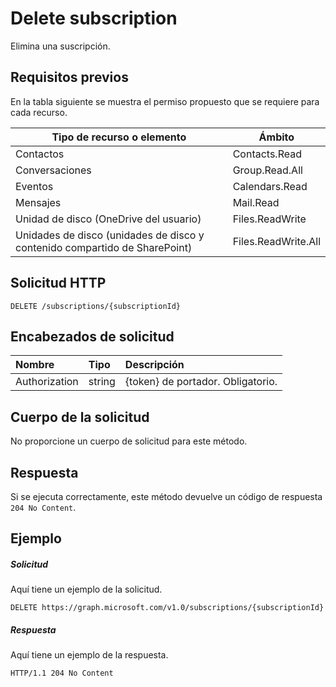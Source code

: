 # <a name="delete-subscription"></a>Delete subscription

Elimina una suscripción.

## <a name="prerequisites"></a>Requisitos previos

En la tabla siguiente se muestra el permiso propuesto que se requiere para cada recurso.

| Tipo de recurso o elemento        | Ámbito               |
|-----------------------------|---------------------|
| Contactos                    | Contacts.Read       |
| Conversaciones               | Group.Read.All      |
| Eventos                      | Calendars.Read      |
| Mensajes                    | Mail.Read           |
| Unidad de disco (OneDrive del usuario)    | Files.ReadWrite     |
| Unidades de disco (unidades de disco y contenido compartido de SharePoint) | Files.ReadWrite.All |

## <a name="http-request"></a>Solicitud HTTP
<!-- { "blockType": "ignored" } -->
```http
DELETE /subscriptions/{subscriptionId}
```
## <a name="request-headers"></a>Encabezados de solicitud
| Nombre       | Tipo | Descripción|
|:-----------|:------|:----------|
| Authorization  | string  | {token} de portador. Obligatorio. |

## <a name="request-body"></a>Cuerpo de la solicitud
No proporcione un cuerpo de solicitud para este método.

## <a name="response"></a>Respuesta

Si se ejecuta correctamente, este método devuelve un código de respuesta `204 No Content`.
## <a name="example"></a>Ejemplo
##### <a name="request"></a>Solicitud
Aquí tiene un ejemplo de la solicitud.
<!-- {
  "blockType": "request",
  "name": "delete_subscription"
}-->
```http
DELETE https://graph.microsoft.com/v1.0/subscriptions/{subscriptionId}
```
##### <a name="response"></a>Respuesta
Aquí tiene un ejemplo de la respuesta.
<!-- {
  "blockType": "response",
  "truncated": false,
  "@odata.type": "microsoft.graph.subscription"
} -->
```http
HTTP/1.1 204 No Content
```


<!-- {
  "type": "#page.annotation",
  "description": "Delete subscription",
  "keywords": "",
  "section": "documentation",
  "tocPath": ""
}-->

